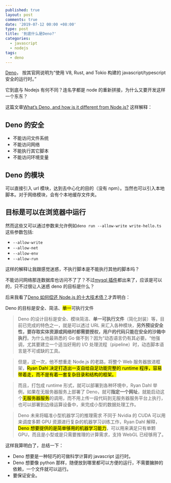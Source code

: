 ```yaml
---
published: true
layout: post
comments: true
date: '2019-07-12 00:00 +08:00'
type: post
title: '到底什么是Deno?'
categories:
  - javascript
  - nodejs
tags:
  - deno
---
```


[Deno](https://deno.land/)， 按其官网说明为“使用 V8, Rust, and Tokio 构建的 javascript/typescript 安全的运行时。”

它到底与 Nodejs 有何不同？连名字都是 node 的重新拼接，为什么又要开发这样一个东东？

这篇文章[What’s Deno, and how is it different from Node.js?](https://blog.logrocket.com/what-is-deno/) 这样解释：

## Deno 的安全

- 不能访问文件系统
- 不能访问网络
- 不能执行其它脚本
- 不能访问环境变量

## Deno 的模块

可以直接引入 url 模块，达到去中心化的目的（没有 npm）。当然也可以引入本地脚本。对于网络模块，会有个本地缓存文件夹。

## 目标是可以在浏览器中运行

然而这些又可以通过参数来允许例如`deno run --allow-write write-hello.ts`
这些参数包括:

- `--allow-write`
- `--allow-net`
- `--allow-env`
- `--allow-run`

这样的解释让我跟感觉迷惑，不执行脚本是不能执行其他的脚本吗？

不能访问网络那连数据库也访问不了了？不过[mysql 插件](https://github.com/manyuanrong/deno_mysql)都出来了，应该是可以的，只不过很让人迷惑 deno 的目标是什么？

后来我看了[Deno 如何偿还 Node.js 的十大技术债？](https://www.infoq.cn/article/SiVQVIwANd_1SXkBwlFL)才弄明白：

Deno 的目标是安全、简洁、<mark>单一</mark>可执行文件

> Deno 的设计目标是安全、模块简洁、**单一可执行文件**（简化封装）等，目前已完成的特色之一，就是可以透过 URL 来汇入各种模块，**另外预设安全性，要存取实体资源或网络时都需要授权，用户的代码只能在安全的沙箱中执行**。为什么他最熟悉的 Go 做不到？因为“动态语言仍有其必要。“他强调，尤其要建立一个适当好用的 I/O 处理流程（pipeline）时，动态脚本语言是不可或缺的工具。

> 但是，这一次，他不想重走 Node.js 的老路，将整个 Web 服务器放进框架，<mark>Ryan Dahl 决定打造出一支自给自足功能完整的 runtime 程序，容易带着走，而不是有着一套复杂目录和结构的框架。</mark>

> 而且，打包成 runtime 形式，就可以部署到各种环境中，Ryan Dahl 举例，如果在无服务器服务上部署了 Deno，就可**指定一个网址**，就能启动这个<mark>无服务器服务</mark>的调用，而不用上传一段代码到无服务器服务平台上执行，也可以部署到边缘运算设备中，来完成小型的数据处理工作。

> Deno 未来将瞄准小型机器学习的推理需求
> 不同于 Nvidia 的 CUDA 可以用来调度多颗 GPU 资源进行复杂的机器学习训练工作，Ryan Dahl 解释，<mark>Deno 想要提供的是简单够用的机器学习能力</mark>，可以用来满足只有单颗 GPU，而且是小型或是只需要推理的计算需求，支持 WebGL 已经够用了。

这样我算明白了，总结一下：

- Deno 想要是一种轻巧的可做科学计算的 javascript 运行时。
- Deno 想要像 python 那样，随便放到哪里都可以方便的运行，不需要臃肿的依赖，一个文件就可以运行。
- 要保证安全。
